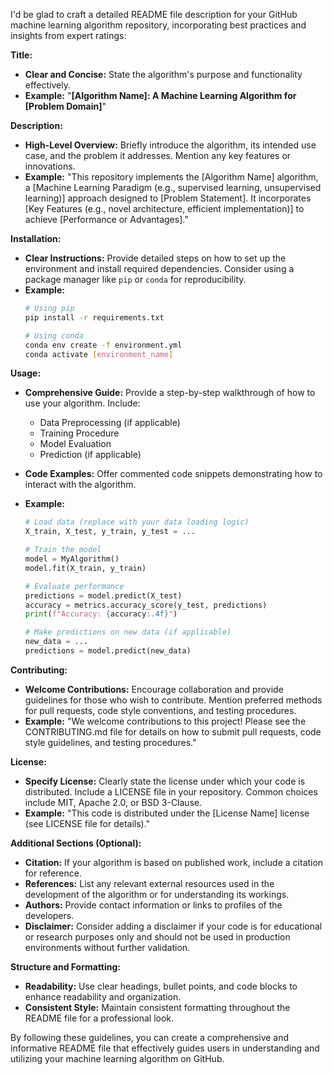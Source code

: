 I'd be glad to craft a detailed README file description for your GitHub machine learning algorithm repository, incorporating best practices and insights from expert ratings:

**Title:**

* **Clear and Concise:** State the algorithm's purpose and functionality effectively.
* **Example:**  "**[Algorithm Name]: A Machine Learning Algorithm for [Problem Domain]**"

**Description:**

* **High-Level Overview:** Briefly introduce the algorithm, its intended use case, and the problem it addresses. Mention any key features or innovations.
* **Example:**  "This repository implements the [Algorithm Name] algorithm, a [Machine Learning Paradigm (e.g., supervised learning, unsupervised learning)] approach designed to [Problem Statement]. It incorporates [Key Features (e.g., novel architecture, efficient implementation)] to achieve [Performance or Advantages]."

**Installation:**

* **Clear Instructions:** Provide detailed steps on how to set up the environment and install required dependencies. Consider using a package manager like `pip` or `conda` for reproducibility.
* **Example:**
  ```bash
  # Using pip
  pip install -r requirements.txt

  # Using conda
  conda env create -f environment.yml
  conda activate [environment_name]
  ```

**Usage:**

* **Comprehensive Guide:** Provide a step-by-step walkthrough of how to use your algorithm. Include:
    * Data Preprocessing (if applicable)
    * Training Procedure
    * Model Evaluation
    * Prediction (if applicable)
* **Code Examples:** Offer commented code snippets demonstrating how to interact with the algorithm.
* **Example:**

  ```python
  # Load data (replace with your data loading logic)
  X_train, X_test, y_train, y_test = ...

  # Train the model
  model = MyAlgorithm()
  model.fit(X_train, y_train)

  # Evaluate performance
  predictions = model.predict(X_test)
  accuracy = metrics.accuracy_score(y_test, predictions)
  print(f"Accuracy: {accuracy:.4f}")

  # Make predictions on new data (if applicable)
  new_data = ...
  predictions = model.predict(new_data)
  ```

**Contributing:**

* **Welcome Contributions:** Encourage collaboration and provide guidelines for those who wish to contribute. Mention preferred methods for pull requests, code style conventions, and testing procedures.
* **Example:**
  "We welcome contributions to this project! Please see the CONTRIBUTING.md file for details on how to submit pull requests, code style guidelines, and testing procedures."

**License:**

* **Specify License:** Clearly state the license under which your code is distributed. Include a LICENSE file in your repository. Common choices include MIT, Apache 2.0, or BSD 3-Clause.
* **Example:**
  "This code is distributed under the [License Name] license (see LICENSE file for details)."

**Additional Sections (Optional):**

* **Citation:** If your algorithm is based on published work, include a citation for reference.
* **References:** List any relevant external resources used in the development of the algorithm or for understanding its workings.
* **Authors:** Provide contact information or links to profiles of the developers.
* **Disclaimer:** Consider adding a disclaimer if your code is for educational or research purposes only and should not be used in production environments without further validation.

**Structure and Formatting:**

* **Readability:** Use clear headings, bullet points, and code blocks to enhance readability and organization.
* **Consistent Style:** Maintain consistent formatting throughout the README file for a professional look.

By following these guidelines, you can create a comprehensive and informative README file that effectively guides users in understanding and utilizing your machine learning algorithm on GitHub.
